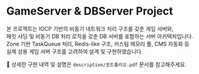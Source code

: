 # GameServer & DBServer Project

본 프로젝트는 IOCP 기반의 비동기 네트워크 처리 구조를 갖춘 게임 서버와,  
패킷 샤딩 및 비동기 DB 처리 로직을 갖춘 DB 서버를 포함하는 서버 아키텍처입니다.  
Zone 기반 TaskQueue 처리, Redis-like 구조, 커스텀 메모리 풀, CMS 자동화 등  
실제 상용 게임 서버 구조를 고려하여 설계 및 구현하였습니다.

📄 상세한 구현 내역 및 설명은 `description/포트폴리오.pdf` 문서를 참고해주세요.
